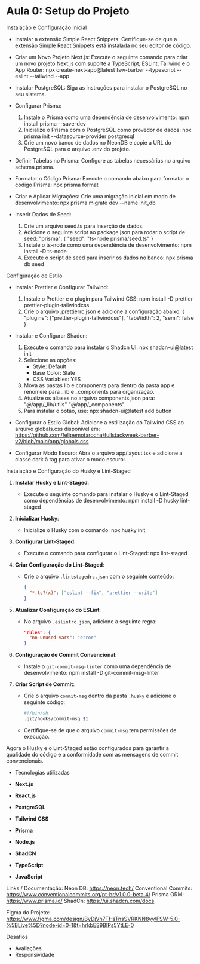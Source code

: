 # Aula 0: Setup do Projeto

Instalação e Configuração Inicial

- Instalar a extensão Simple React Snippets: Certifique-se de que a extensão Simple React Snippets está instalada no seu editor de código.

- Criar um Novo Projeto Next.js: Execute o seguinte comando para criar um novo projeto Next.js com suporte a TypeScript, ESLint, Tailwind e o App Router:
  npx create-next-app@latest fsw-barber --typescript --eslint --tailwind --app

- Instalar PostgreSQL: Siga as instruções para instalar o PostgreSQL no seu sistema.

- Configurar Prisma:
  1. Instale o Prisma como uma dependência de desenvolvimento:
     npm install prisma --save-dev
  2. Inicialize o Prisma com o PostgreSQL como provedor de dados:
     npx prisma init --datasource-provider postgresql
  3. Crie um novo banco de dados no NeonDB e copie a URL do PostgreSQL para o arquivo .env do projeto.

- Definir Tabelas no Prisma: Configure as tabelas necessárias no arquivo schema.prisma.

- Formatar o Código Prisma: Execute o comando abaixo para formatar o código Prisma:
  npx prisma format

- Criar e Aplicar Migrações: Crie uma migração inicial em modo de desenvolvimento:
  npx prisma migrate dev --name init_db

- Inserir Dados de Seed:
  1. Crie um arquivo seed.ts para inserção de dados.
  2. Adicione o seguinte script ao package.json para rodar o script de seed:
     "prisma": {
       "seed": "ts-node prisma/seed.ts"
     }
  3. Instale o ts-node como uma dependência de desenvolvimento:
     npm install -D ts-node
  4. Execute o script de seed para inserir os dados no banco:
     npx prisma db seed

Configuração de Estilo

- Instalar Prettier e Configurar Tailwind:
  1. Instale o Prettier e o plugin para Tailwind CSS:
     npm install -D prettier prettier-plugin-tailwindcss
  2. Crie o arquivo .prettierrc.json e adicione a configuração abaixo:
     {
       "plugins": ["prettier-plugin-tailwindcss"],
       "tabWidth": 2,
       "semi": false
     }

- Instalar e Configurar Shadcn:
  1. Execute o comando para instalar o Shadcn UI:
     npx shadcn-ui@latest init
  2. Selecione as opções:
     - Style: Default
     - Base Color: Slate
     - CSS Variables: YES
  3. Mova as pastas lib e components para dentro da pasta app e renomeie para _lib e _components para organização.
  4. Atualize os aliases no arquivo components.json para:
     "@/app/_lib/utils"
     "@/app/_components"
  5. Para instalar o botão, use:
     npx shadcn-ui@latest add button

- Configurar o Estilo Global: Adicione a estilização do Tailwind CSS ao arquivo globals.css disponível em: https://github.com/felipemotarocha/fullstackweek-barber-v2/blob/main/app/globals.css

- Configurar Modo Escuro: Abra o arquivo app/layout.tsx e adicione a classe dark à tag <html> para ativar o modo escuro:
  <html className="dark">


Instalação e Configuração do Husky e Lint-Staged

1. **Instalar Husky e Lint-Staged**:
   - Execute o seguinte comando para instalar o Husky e o Lint-Staged como dependências de desenvolvimento:
     npm install -D husky lint-staged

2. **Inicializar Husky**:
   - Inicialize o Husky com o comando:
     npx husky init

3. **Configurar Lint-Staged**:
   - Execute o comando para configurar o Lint-Staged:
     npx lint-staged

4. **Criar Configuração do Lint-Staged**:
   - Crie o arquivo `.lintstagedrc.json` com o seguinte conteúdo:
     ```json
     {
       "*.ts?(x)": ["eslint --fix", "prettier --write"]
     }
     ```

5. **Atualizar Configuração do ESLint**:
   - No arquivo `.eslintrc.json`, adicione a seguinte regra:
     ```json
     "rules": {
       "no-unused-vars": "error"
     }
     ```

6. **Configuração de Commit Convencional**:
   - Instale o `git-commit-msg-linter` como uma dependência de desenvolvimento:
     npm install -D git-commit-msg-linter

7. **Criar Script de Commit**:
   - Crie o arquivo `commit-msg` dentro da pasta `.husky` e adicione o seguinte código:
     ```sh
     #!/bin/sh
     .git/hooks/commit-msg $1
     ```
   - Certifique-se de que o arquivo `commit-msg` tem permissões de execução.

Agora o Husky e o Lint-Staged estão configurados para garantir a qualidade do código e a conformidade com as mensagens de commit convencionais.

- Tecnologias utilizadas

- **Next.js**
- **React.js**
- **PostgreSQL**
- **Tailwind CSS**
- **Prisma**
- **Node.js**
- **ShadCN**
- **TypeScript**
- **JavaScript**

Links / Documentação:
Neon DB: https://neon.tech/
Conventional Commits: https://www.conventionalcommits.org/pt-br/v1.0.0-beta.4/
Prisma ORM: https://www.prisma.io/
ShadCn: https://ui.shadcn.com/docs

Figma do Projeto: https://www.figma.com/design/ByDjVh7THsTnsSVRKNN8yy/FSW-5.0-%5BLive%5D?node-id=0-1&t=hrkbES9BIPs5YtLE-0

Desafios

- Avaliações
- Responsividade